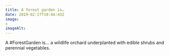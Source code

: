 ```yaml
---
title: A forest garden is…
date: 2019-02-27T18:44:43Z
image: 
- 
imageAlt: 
---
```


A #ForestGarden is… a wildlife orchard underplanted with edible shrubs and perennial vegetables.
